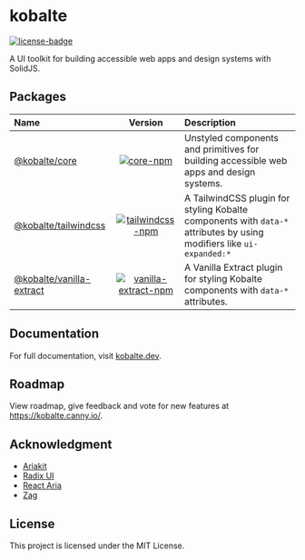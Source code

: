 # kobalte

[![license-badge]](https://github.com/fabien-ml/kobalte#license)

[license-badge]: https://img.shields.io/github/license/fabien-ml/kobalte

A UI toolkit for building accessible web apps and design systems with SolidJS.

## Packages

| Name                                                  |                                     Version                                      | Description                                                                                                          |
| :---------------------------------------------------- | :------------------------------------------------------------------------------: | :------------------------------------------------------------------------------------------------------------------- |
| [@kobalte/core](/packages/core)                       |            [![core-npm]](https://www.npmjs.com/package/@kobalte/core)            | Unstyled components and primitives for building accessible web apps and design systems.                              |
| [@kobalte/tailwindcss](/packages/tailwindcss)         |     [![tailwindcss-npm]](https://www.npmjs.com/package/@kobalte/tailwindcss)     | A TailwindCSS plugin for styling Kobalte components with `data-*` attributes by using modifiers like `ui-expanded:*` |
| [@kobalte/vanilla-extract](/packages/vanilla-extract) | [![vanilla-extract-npm]](https://www.npmjs.com/package/@kobalte/vanilla-extract) | A Vanilla Extract plugin for styling Kobalte components with `data-*` attributes.                                    |

[core-npm]: https://img.shields.io/npm/v/@kobalte/core
[tailwindcss-npm]: https://img.shields.io/npm/v/@kobalte/tailwindcss
[vanilla-extract-npm]: https://img.shields.io/npm/v/@kobalte/vanilla-extract

## Documentation

For full documentation, visit [kobalte.dev](https://kobalte.dev/).

## Roadmap

View roadmap, give feedback and vote for new features at https://kobalte.canny.io/.

## Acknowledgment

- [Ariakit](https://ariakit.org/)
- [Radix UI](https://www.radix-ui.com/)
- [React Aria](https://react-spectrum.adobe.com/react-aria/)
- [Zag](https://zagjs.com/)

## License

This project is licensed under the MIT License.
